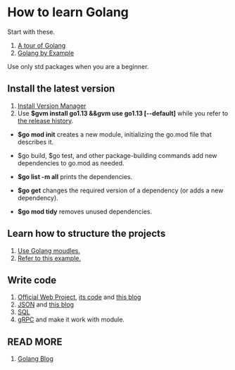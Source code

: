 # How to learn Golang

Start with these.

1. [A tour of Golang](https://tour.golang.org/)
2. [Golang by Example](https://gobyexample.com)

Use only std packages when you are a beginner.

## Install the latest version 

1. [Install Version Manager](https://github.com/moovweb/gvm)
2. Use **$gvm install go1.13 &&gvm use go1.13 [--default]** while you refer to [the release history](https://golang.org/doc/devel/release.html).

- **$go mod init** creates a new module, initializing the go.mod file that describes it.

- $go build, $go test, and other package-building commands add new dependencies to go.mod as needed.
- **$go list -m all** prints the dependencies.
- **$go get** changes the required version of a dependency (or adds a new dependency).
- **$go mod tidy** removes unused dependencies.

## Learn how to structure the projects

1. [Use Golang moudles.](https://blog.golang.org/using-go-modules)
2. [Refer to this example.](https://github.com/golang-standards/project-layout)

## Write code

1. [Official Web Project](https://golang.org/doc/articles/wiki/), [its code](https://golang.org/doc/articles/wiki/final.go) and [this blog](http://polyglot.ninja/golang-making-http-requests/)
2. [JSON](https://www.google.com/search?&q=how+to+use+json+in+golang) and [this blog](http://polyglot.ninja/golang-json/)
3. [SQL](https://www.calhoun.io/connecting-to-a-postgresql-database-with-gos-database-sql-package/)
4. [gRPC](https://grpc.io/docs/quickstart/go/) and make it work with module.

## READ MORE

1. [Golang Blog](https://blog.golang.org/)
